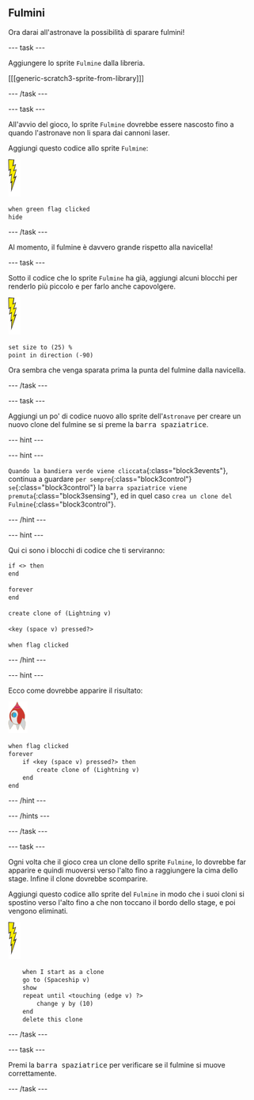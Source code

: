## Fulmini

Ora darai all'astronave la possibilità di sparare fulmini!

\--- task \---

Aggiungere lo sprite `Fulmine` dalla libreria.

[[[generic-scratch3-sprite-from-library]]]

\--- /task \---

\--- task \---

All'avvio del gioco, lo sprite ` Fulmine ` dovrebbe essere nascosto fino a quando l'astronave non li spara dai cannoni laser.

Aggiungi questo codice allo sprite `Fulmine`:

![sprite fulmine](images/lightning-sprite.png)

```blocks3
when green flag clicked
hide
```

\--- /task \---

Al momento, il fulmine è davvero grande rispetto alla navicella!

\--- task \---

Sotto il codice che lo sprite `Fulmine` ha già, aggiungi alcuni blocchi per renderlo più piccolo e per farlo anche capovolgere.

![sprite fulmine](images/lightning-sprite.png)

```blocks3
set size to (25) %
point in direction (-90)
```

Ora sembra che venga sparata prima la punta del fulmine dalla navicella.

\--- /task \---

\--- task \---

Aggiungi un po' di codice nuovo allo sprite dell'`Astronave` per creare un nuovo clone del fulmine se si preme la <kbd>barra spaziatrice</kbd>.

\--- hint \---

\--- hint \---

`Quando la bandiera verde viene cliccata`{:class="block3events"}, continua a guardare `per sempre`{:class="block3control"} `se`{:class="block3control"} la `barra spaziatrice viene premuta`{:class="block3sensing"}, ed in quel caso `crea un clone del Fulmine`{:class="block3control"}.

\--- /hint \---

\--- hint \---

Qui ci sono i blocchi di codice che ti serviranno:

```blocks3
if <> then
end

forever
end

create clone of (Lightning v)

<key (space v) pressed?>

when flag clicked
```

\--- /hint \---

\--- hint \---

Ecco come dovrebbe apparire il risultato:

![sprite razzo](images/rocket-sprite.png)

```blocks3
when flag clicked
forever
    if <key (space v) pressed?> then
        create clone of (Lightning v)
    end
end
```

\--- /hint \---

\--- /hints \---

\--- /task \---

\--- task \---

Ogni volta che il gioco crea un clone dello sprite ` Fulmine `, lo dovrebbe far apparire e quindi muoversi verso l'alto fino a raggiungere la cima dello stage. Infine il clone dovrebbe scomparire.

Aggiungi questo codice allo sprite del ` Fulmine ` in modo che i suoi cloni si spostino verso l'alto fino a che non toccano il bordo dello stage, e poi vengono eliminati.

![sprite fulmine](images/lightning-sprite.png)

```blocks3
    when I start as a clone
    go to (Spaceship v)
    show
    repeat until <touching (edge v) ?>
        change y by (10)
    end
    delete this clone
```

\--- /task \---

\--- task \---

Premi la <kbd>barra spaziatrice</kbd> per verificare se il fulmine si muove correttamente.

\--- /task \---